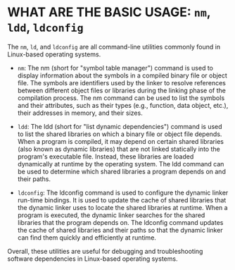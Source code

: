 # WHAT ARE THE BASIC USAGE: `nm`, `ldd`, `ldconfig`

The `nm`, `ld`, and `ldconfig` are all command-line utilities commonly found in Linux-based operating systems.

 * `nm`: The nm (short for "symbol table manager") command is used to display information about the symbols in a compiled binary file or object file. The symbols are identifiers used by the linker to resolve references between different object files or libraries during the linking phase of the compilation process. The nm command can be used to list the symbols and their attributes, such as their types (e.g., function, data object, etc.), their addresses in memory, and their sizes.

 * `ldd`: The ldd (short for "list dynamic dependencies") command is used to list the shared libraries on which a binary file or object file depends. When a program is compiled, it may depend on certain shared libraries (also known as dynamic libraries) that are not linked statically into the program's executable file. Instead, these libraries are loaded dynamically at runtime by the operating system. The ldd command can be used to determine which shared libraries a program depends on and their paths.

 * `ldconfig`: The ldconfig command is used to configure the dynamic linker run-time bindings. It is used to update the cache of shared libraries that the dynamic linker uses to locate the shared libraries at runtime. When a program is executed, the dynamic linker searches for the shared libraries that the program depends on. The ldconfig command updates the cache of shared libraries and their paths so that the dynamic linker can find them quickly and efficiently at runtime.

Overall, these utilities are useful for debugging and troubleshooting software dependencies in Linux-based operating systems.
